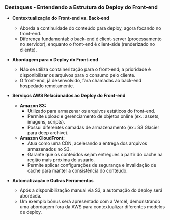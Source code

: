 ### Destaques - Entendendo a Estrutura do Deploy do Front-end

- **Contextualização do Front-end vs. Back-end**

  - Aborda a continuidade do conteúdo para deploy, agora focando no front-end.
  - Diferença fundamental: o back-end é client-server (processamento no servidor), enquanto o front-end é client-side (renderizado no cliente).

- **Abordagem para o Deploy do Front-end**

  - Não se utiliza containerização para o front-end; a prioridade é disponibilizar os arquivos para o consumo pelo cliente.
  - O front-end, já desenvolvido, fará chamadas ao back-end hospedado remotamente.

- **Serviços AWS Relacionados ao Deploy do Front-end**

  - **Amazon S3:**
    - Utilizado para armazenar os arquivos estáticos do front-end.
    - Permite upload e gerenciamento de objetos online (ex.: assets, imagens, scripts).
    - Possui diferentes camadas de armazenamento (ex.: S3 Glacier para deep archive).
  - **Amazon CloudFront:**
    - Atua como uma CDN, acelerando a entrega dos arquivos armazenados no S3.
    - Garante que os conteúdos sejam entregues a partir do cache na região mais próxima do usuário.
    - Permite aplicar configurações de segurança e invalidação de cache para manter a consistência do conteúdo.

- **Automatização e Outras Ferramentas**
  - Após a disponibilização manual via S3, a automação do deploy será abordada.
  - Um exemplo bônus será apresentado com a Vercel, demonstrando uma abordagem fora da AWS para contextualizar diferentes modelos de deploy.
